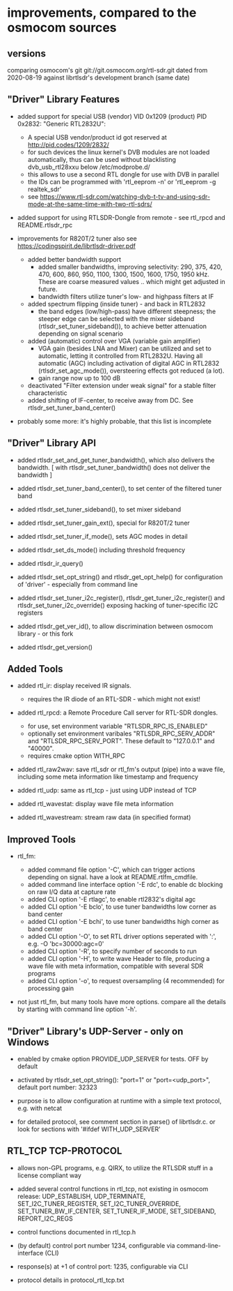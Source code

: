 
# improvements, compared to the osmocom sources


## versions

comparing osmocom's git git://git.osmocom.org/rtl-sdr.git dated from 2020-08-19
against librtlsdr's development branch (same date)


## "Driver" Library Features

* added support for special USB (vendor) VID 0x1209 (product) PID 0x2832: "Generic RTL2832U":
  * A special USB vendor/product id got reserved at http://pid.codes/1209/2832/
  * for such devices the linux kernel's DVB modules are not loaded automatically, thus can be used without blacklisting dvb_usb_rtl28xxu below /etc/modprobe.d/
  * this allows to use a second RTL dongle for use with DVB in parallel
  * the IDs can be programmed with 'rtl_eeprom -n' or 'rtl_eeprom -g realtek_sdr'
  * see https://www.rtl-sdr.com/watching-dvb-t-tv-and-using-sdr-mode-at-the-same-time-with-two-rtl-sdrs/

* added support for using RTLSDR-Dongle from remote - see rtl_rpcd and README.rtlsdr_rpc

* improvements for R820T/2 tuner
  also see https://codingspirit.de/librtlsdr-driver.pdf
  * added better bandwidth support
    * added smaller bandwidths, improving selectivity:
      290, 375, 420, 470, 600, 860, 950, 1100, 1300, 1500, 1600, 1750, 1950 kHz.
      These are coarse measured values .. which might get adjusted in future.
    * bandwidth filters utilize tuner's low- and highpass filters at IF
  * added spectrum flipping (inside tuner) - and back in RTL2832
    * the band edges (low/high-pass) have different steepness;
      the steeper edge can be selected with the mixer sideband (rtlsdr_set_tuner_sideband()),
      to achieve better attenuation depending on signal scenario
  * added (automatic) control over VGA (variable gain amplifier)
    * VGA gain (besides LNA and Mixer) can be utilized and set to automatic,
      letting it controlled from RTL2832U.
      Having all automatic (AGC) including activation of digital AGC in RTL2832
      (rtlsdr_set_agc_mode()), oversteering effects got reduced (a lot).
    * gain range now up to 100 dB
  * deactivated "Filter extension under weak signal" for a stable filter characteristic
  * added shifting of IF-center, to receive away from DC. See rtlsdr_set_tuner_band_center()

* probably some more: it's highly probable, that this list is incomplete


## "Driver" Library API

* added rtlsdr_set_and_get_tuner_bandwidth(), which also delivers the bandwidth.
 [ with rtlsdr_set_tuner_bandwidth() does not deliver the bandwidth ]

* added rtlsdr_set_tuner_band_center(),  to set center of the filtered tuner band

* added rtlsdr_set_tuner_sideband(), to set mixer sideband

* added rtlsdr_set_tuner_gain_ext(), special for R820T/2 tuner

* added rtlsdr_set_tuner_if_mode(), sets AGC modes in detail

* added rtlsdr_set_ds_mode() including threshold frequency

* added rtlsdr_ir_query()

* added rtlsdr_set_opt_string() and rtlsdr_get_opt_help()
 for configuration of 'driver' - especially from command line

* added rtlsdr_set_tuner_i2c_register(), rtlsdr_get_tuner_i2c_register()
 and rtlsdr_set_tuner_i2c_override()
 exposing hacking of tuner-specific I2C registers

* added rtlsdr_get_ver_id(),
 to allow discrimination between osmocom library - or this fork

* added rtlsdr_get_version()


## Added Tools

* added rtl_ir:
 display received IR signals.
  * requires the IR diode of an RTL-SDR - which might not exist!

* added rtl_rpcd:
 a Remote Procedure Call server for RTL-SDR dongles.
  * for use, set environment variable "RTLSDR_RPC_IS_ENABLED"
  * optionally set environment varibales "RTLSDR_RPC_SERV_ADDR"
    and "RTLSDR_RPC_SERV_PORT". These default to "127.0.0.1" and "40000".
  * requires cmake option WITH_RPC

* added rtl_raw2wav:
 save rtl_sdr or rtl_fm's output (pipe) into a wave file,
 including some meta information like timestamp and frequency

* added rtl_udp:
 same as rtl_tcp - just using UDP instead of TCP

* added rtl_wavestat:
 display wave file meta information

* added rtl_wavestream:
 stream raw data (in specified format)


## Improved Tools

* rtl_fm:
  * added command file option '-C', which can trigger actions depending on signal.
    have a look at README.rtlfm_cmdfile.
  * added command line interface option '-E rdc', to enable dc blocking on raw I/Q data at capture rate
  * added CLI option '-E rtlagc', to enable rtl2832's digital agc
  * added CLI option '-E bclo', to use tuner bandwidths low  corner as band center
  * added CLI option '-E bchi', to use tuner bandwidths high corner as band center
  * added CLI option '-O', to set RTL driver options seperated with ':', e.g. -O 'bc=30000:agc=0'
  * added CLI option '-R', to specify number of seconds to run
  * added CLI option '-H', to write wave Header to file, producing a wave file with meta information,
    compatible with several SDR programs
  * added CLI option '-o', to request oversampling (4 recommended) for processing gain

* not just rtl_fm, but many tools have more options.
 compare all the details by starting with command line option '-h'.


## "Driver" Library's UDP-Server - only on Windows

* enabled by cmake option PROVIDE_UDP_SERVER for tests. OFF by default

* activated by rtlsdr_set_opt_string(): "port=1" or "port=<udp_port>",
 default port number: 32323

* purpose is to allow configuration at runtime with a simple text protocol, e.g. with netcat

* for detailed protocol, see comment section in parse() of librtlsdr.c.
 or look for sections with '#ifdef WITH_UDP_SERVER'



## RTL_TCP TCP-PROTOCOL

* allows non-GPL programs, e.g. QIRX, to utilize the RTLSDR stuff in a license compliant way

* added several control functions in rtl_tcp, not existing in osmocom release:
 UDP_ESTABLISH, UDP_TERMINATE, SET_I2C_TUNER_REGISTER, SET_I2C_TUNER_OVERRIDE,
 SET_TUNER_BW_IF_CENTER, SET_TUNER_IF_MODE, SET_SIDEBAND, REPORT_I2C_REGS

* control functions documented in rtl_tcp.h

* (by default) control port number 1234, configurable via command-line-interface (CLI)

* response(s) at +1 of control port: 1235, configurable via CLI

* protocol details in protocol_rtl_tcp.txt

